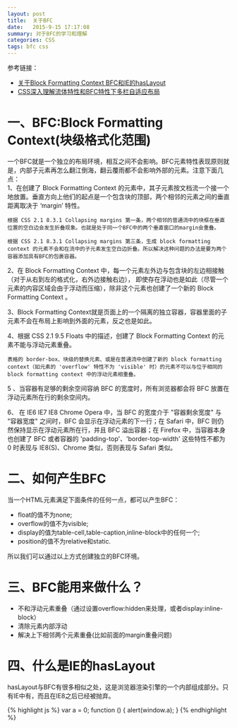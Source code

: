 ```yaml
---
layout: post
title:  关于BFC
date:   2015-9-15 17:17:08
summary: 对于BFC的学习和理解
categories: CSS
tags: bfc css
---
```

参考链接：
- [关于Block Formatting Context BFC和IE的hasLayout](http://www.cnblogs.com/pigtail/archive/2013/01/23/2871627.html)
- [CSS深入理解流体特性和BFC特性下多栏自适应布局](http://www.zhangxinxu.com/wordpress/2015/02/css-deep-understand-flow-bfc-column-two-auto-layout/)


# 一、BFC:Block Formatting Context(块级格式化范围)

一个BFC就是一个独立的布局环境，相互之间不会影响。BFC元素特性表现原则就是，内部子元素再怎么翻江倒海，翻云覆雨都不会影响外部的元素。注意下面几点：<br>
1、在创建了 Block Formatting Context 的元素中，其子元素按文档流一个接一个地放置。垂直方向上他们的起点是一个包含块的顶部，两个相邻的元素之间的垂直距离取决于 ‘margin’ 特性。

    根据 CSS 2.1 8.3.1 Collapsing margins 第一条，两个相邻的普通流中的块框在垂直位置的空白边会发生折叠现象。也就是处于同一个BFC中的两个垂直窗口的margin会重叠。

    根据 CSS 2.1 8.3.1 Collapsing margins 第三条，生成 block formatting context 的元素不会和在流中的子元素发生空白边折叠。所以解决这种问题的办法是要为两个容器添加具有BFC的包裹容器。

2、在 Block Formatting Context 中，每一个元素左外边与包含块的左边相接触（对于从右到左的格式化，右外边接触右边）， 即使存在浮动也是如此（尽管一个元素的内容区域会由于浮动而压缩），除非这个元素也创建了一个新的 Block Formatting Context 。

3、Block Formatting Context就是页面上的一个隔离的独立容器，容器里面的子元素不会在布局上影响到外面的元素，反之也是如此。

4、根据 CSS 2.1 9.5 Floats 中的描述，创建了 Block Formatting Context 的元素不能与浮动元素重叠。

    表格的 border-box、块级的替换元素、或是在普通流中创建了新的 block formatting context（如元素的 'overflow' 特性不为 'visible' 时）的元素不可以与位于相同的 block formatting context 中的浮动元素相重叠。

5 、当容器有足够的剩余空间容纳 BFC 的宽度时，所有浏览器都会将 BFC 放置在浮动元素所在行的剩余空间内。

6、 在 IE6 IE7 IE8 Chrome Opera 中，当 BFC 的宽度介于 "容器剩余宽度" 与 "容器宽度" 之间时，BFC 会显示在浮动元素的下一行；在 Safari 中，BFC 则仍然保持显示在浮动元素所在行，并且 BFC 溢出容器；在 Firefox 中，当容器本身也创建了 BFC 或者容器的 'padding-top'、'border-top-width' 这些特性不都为 0 时表现与 IE8(S)、Chrome 类似，否则表现与 Safari 类似。

# 二、如何产生BFC
当一个HTML元素满足下面条件的任何一点，都可以产生BFC：<br>
- float的值不为none;
- overflow的值不为visible;
- display的值为table-cell,table-caption,inline-block中的任何一个;
- position的值不为relative和static.

所以我们可以通过以上方式创建独立的BFC环境。

# 三、BFC能用来做什么？
- 不和浮动元素重叠（通过设置overflow:hidden来处理，或者display:inline-block）
- 清除元素内部浮动
- 解决上下相邻两个元素重叠(比如前面的margin重叠问题)

# 四、什么是IE的hasLayout

hasLayout与BFC有很多相似之处，这是浏览器渲染引擎的一个内部组成部分。只有IE中有，而且在IE8之后已经被抛弃。

{% highlight js %}
    var a = 0;
    function () {
    alert(window.a);
    }
{% endhighlight %}

